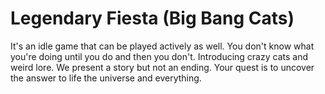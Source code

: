 # Legendary Fiesta (Big Bang Cats)
It's an idle game that can be played actively as well. You don't know what you're doing until you do and then you don't. Introducing crazy cats and weird lore. We present a story but not an ending. Your quest is to uncover the answer to life the universe and everything.